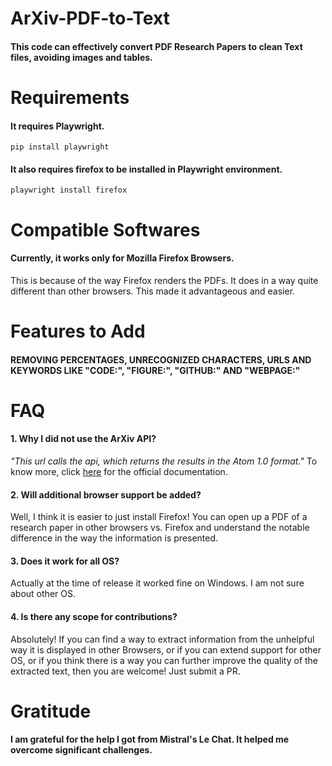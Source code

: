 # ArXiv-PDF-to-Text
#### This code can effectively convert PDF Research Papers to clean Text files, avoiding images and tables.
# Requirements
#### It requires Playwright. 
```pip install playwright```
#### It also requires firefox to be installed in Playwright environment.
```playwright install firefox```
# Compatible Softwares
#### Currently, it works only for Mozilla Firefox Browsers.
This is because of the way Firefox renders the PDFs. It does in a way quite different than other browsers. This made it advantageous and easier. 
# Features to Add
#### REMOVING PERCENTAGES, UNRECOGNIZED CHARACTERS, URLS AND KEYWORDS LIKE "CODE:", "FIGURE:", "GITHUB:" AND "WEBPAGE:"
# FAQ
#### 1. Why I did not use the ArXiv API?
<em>"This url calls the api, which returns the results in the Atom 1.0 format."</em>
To know more, click <a href="https://info.arxiv.org/help/api/basics.html">here</a> for the official documentation.
#### 2. Will additional browser support be added?
Well, I think it is easier to just install Firefox! You can open up a PDF of a research paper in other browsers vs. Firefox and understand the notable difference in the way the information is presented.
#### 3. Does it work for all OS?
Actually at the time of release it worked fine on Windows. I am not sure about other OS.
#### 4. Is there any scope for contributions?
Absolutely! If you can find a way to extract information from the unhelpful way it is displayed in other Browsers, or if you can extend support for other OS, or if you think there is a way you can further improve the quality of the extracted text, then you are welcome! Just submit a PR.
# Gratitude
#### I am grateful for the help I got from Mistral's Le Chat. It helped me overcome significant challenges.

